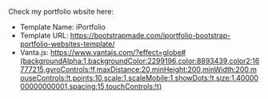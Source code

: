 Check my portfolio wbsite here: 

- Template Name: iPortfolio
- Template URL: https://bootstrapmade.com/iportfolio-bootstrap-portfolio-websites-template/
- Vanta.js: https://www.vantajs.com/?effect=globe#(backgroundAlpha:1,backgroundColor:2299196,color:8893439,color2:16777215,gyroControls:!f,maxDistance:20,minHeight:200,minWidth:200,mouseControls:!t,points:10,scale:1,scaleMobile:1,showDots:!t,size:1.4000000000000001,spacing:15,touchControls:!t)
